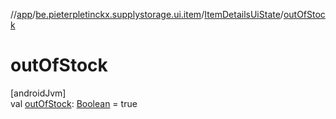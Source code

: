 //[app](../../../index.md)/[be.pieterpletinckx.supplystorage.ui.item](../index.md)/[ItemDetailsUiState](index.md)/[outOfStock](out-of-stock.md)

# outOfStock

[androidJvm]\
val [outOfStock](out-of-stock.md): [Boolean](https://kotlinlang.org/api/latest/jvm/stdlib/kotlin/-boolean/index.html) = true
